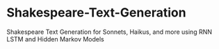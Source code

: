 # Shakespeare-Text-Generation
Shakespeare Text Generation for Sonnets, Haikus, and more using RNN LSTM and Hidden Markov Models
